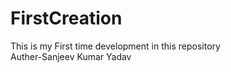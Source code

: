 # FirstCreation
This is my First time development in this repository
<br>
Auther-Sanjeev Kumar Yadav
